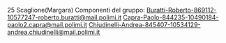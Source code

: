 25
Scaglione(Margara)
Componenti del gruppo:
Buratti-Roberto-869112-10577247-roberto.buratti@mail.polimi.it
Capra-Paolo-844235-10490184-paolo2.capra@mail.polimi.it
Chiudinelli-Andrea-845407-10534129-andrea.chiudinelli@mail.polimi.it